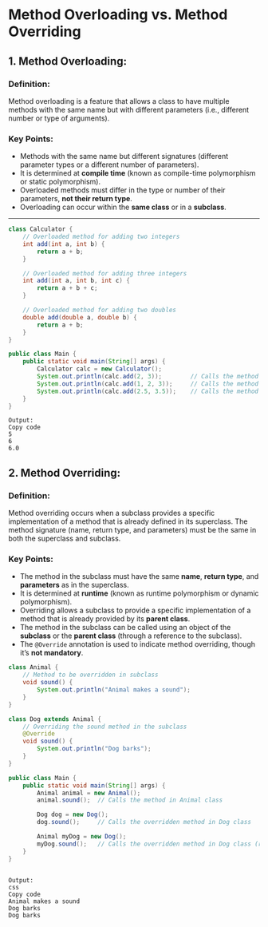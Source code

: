 # Method Overloading vs. Method Overriding

## 1. Method Overloading:
### Definition:
Method overloading is a feature that allows a class to have multiple methods with the same name but with different parameters (i.e., different number or type of arguments).

### Key Points:
- Methods with the same name but different signatures (different parameter types or a different number of parameters).
- It is determined at **compile time** (known as compile-time polymorphism or static polymorphism).
- Overloaded methods must differ in the type or number of their parameters, **not their return type**.
- Overloading can occur within the **same class** or in a **subclass**.

---
```java
class Calculator {
    // Overloaded method for adding two integers
    int add(int a, int b) {
        return a + b;
    }

    // Overloaded method for adding three integers
    int add(int a, int b, int c) {
        return a + b + c;
    }

    // Overloaded method for adding two doubles
    double add(double a, double b) {
        return a + b;
    }
}

public class Main {
    public static void main(String[] args) {
        Calculator calc = new Calculator();
        System.out.println(calc.add(2, 3));        // Calls the method with two integers
        System.out.println(calc.add(1, 2, 3));     // Calls the method with three integers
        System.out.println(calc.add(2.5, 3.5));    // Calls the method with two doubles
    }
}
```
```shell
Output:
Copy code
5
6
6.0
```
## 2. Method Overriding:
### Definition:
Method overriding occurs when a subclass provides a specific implementation of a method that is already defined in its superclass. The method signature (name, return type, and parameters) must be the same in both the superclass and subclass.

### Key Points:
- The method in the subclass must have the same **name**, **return type**, and **parameters** as in the superclass.
- It is determined at **runtime** (known as runtime polymorphism or dynamic polymorphism).
- Overriding allows a subclass to provide a specific implementation of a method that is already provided by its **parent class**.
- The method in the subclass can be called using an object of the **subclass** or the **parent class** (through a reference to the subclass).
- The `@Override` annotation is used to indicate method overriding, though it’s **not mandatory**.

```java
class Animal {
    // Method to be overridden in subclass
    void sound() {
        System.out.println("Animal makes a sound");
    }
}

class Dog extends Animal {
    // Overriding the sound method in the subclass
    @Override
    void sound() {
        System.out.println("Dog barks");
    }
}

public class Main {
    public static void main(String[] args) {
        Animal animal = new Animal();
        animal.sound();  // Calls the method in Animal class

        Dog dog = new Dog();
        dog.sound();     // Calls the overridden method in Dog class

        Animal myDog = new Dog();
        myDog.sound();   // Calls the overridden method in Dog class (runtime polymorphism)
    }
}
```
```shell

Output:
css
Copy code
Animal makes a sound
Dog barks
Dog barks
```